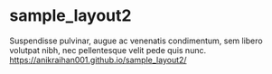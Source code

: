 # sample_layout2
Suspendisse pulvinar, augue ac venenatis condimentum, sem libero volutpat nibh, nec pellentesque velit pede quis nunc.
https://anikraihan001.github.io/sample_layout2/
